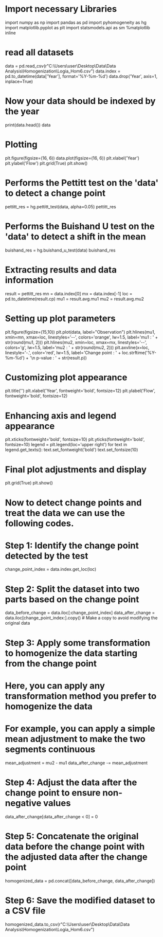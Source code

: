 # Import necessary Libraries
import numpy as np
import pandas as pd
import pyhomogeneity as hg
import matplotlib.pyplot as plt
import statsmodels.api as sm
%matplotlib inline
# read all datasets
data = pd.read_csv(r"C:\Users\user\Desktop\Data\Data Analysis\Homogenization\Logia_Hom6.csv")
data.index = pd.to_datetime(data['Year'], format='%Y-%m-%d')
data.drop('Year', axis=1, inplace=True)
# Now your data should be indexed by the year
print(data.head())
data
# Plotting
plt.figure(figsize=(16, 6))
data.plot(figsize=(16, 6))
plt.xlabel('Year')
plt.ylabel('Flow')
plt.grid(True)
plt.show()
# Performs the Pettitt test on the 'data' to detect a change point
pettitt_res = hg.pettitt_test(data, alpha=0.05)
pettitt_res
# Performs the Buishand U test on the 'data' to detect a shift in the mean
buishand_res = hg.buishand_u_test(data)
buishand_res
# Extracting results and data information
result = pettitt_res
mn = data.index[0]
mx = data.index[-1]
loc = pd.to_datetime(result.cp)
mu1 = result.avg.mu1
mu2 = result.avg.mu2
# Setting up plot parameters
plt.figure(figsize=(15,10))
plt.plot(data, label="Observation")
plt.hlines(mu1, xmin=mn, xmax=loc, linestyles='--', colors='orange', lw=1.5, label='mu1 : ' + str(round(mu1, 2)))
plt.hlines(mu2, xmin=loc, xmax=mx, linestyles='--', colors='g', lw=1.5, label='mu2 : ' + str(round(mu2, 2)))
plt.axvline(x=loc, linestyle='-.', color='red', lw=1.5, label='Change point : ' + loc.strftime('%Y-%m-%d') + '\n p-value : ' + str(result.p))
# Customizing plot appearance
plt.title('')
plt.xlabel('Year', fontweight='bold', fontsize=12)
plt.ylabel('Flow', fontweight='bold', fontsize=12)
# Enhancing axis and legend appearance
plt.xticks(fontweight='bold', fontsize=10)
plt.yticks(fontweight='bold', fontsize=10)
legend = plt.legend(loc='upper right')
for text in legend.get_texts():
    text.set_fontweight('bold')
    text.set_fontsize(10)
# Final plot adjustments and display
plt.grid(True)
plt.show()

# Now to detect change points and treat the data we can use the following codes.
# Step 1: Identify the change point detected by the test
change_point_index = data.index.get_loc(loc)

# Step 2: Split the dataset into two parts based on the change point
data_before_change = data.iloc[:change_point_index]
data_after_change = data.iloc[change_point_index:].copy()  # Make a copy to avoid modifying the original data
# Step 3: Apply some transformation to homogenize the data starting from the change point
# Here, you can apply any transformation method you prefer to homogenize the data
# For example, you can apply a simple mean adjustment to make the two segments continuous
mean_adjustment = mu2 - mu1
data_after_change -= mean_adjustment
# Step 4: Adjust the data after the change point to ensure non-negative values
data_after_change[data_after_change < 0] = 0
# Step 5: Concatenate the original data before the change point with the adjusted data after the change point
homogenized_data = pd.concat([data_before_change, data_after_change])
# Step 6: Save the modified dataset to a CSV file
homogenized_data.to_csv(r"C:\Users\user\Desktop\Data\Data Analysis\Homogenization\Logia_Hom6.csv")
